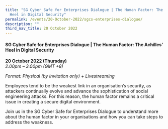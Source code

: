 ```yaml
---
title: "SG Cyber Safe for Enterprises Dialogue | The Human Factor: The Achilles’
  Heel in Digital Security"
permalink: /events/20-October-2022/sgcs-enterprises-dialogue/
description: ""
third_nav_title: 20 October 2022
---
```


#### **SG Cyber Safe for Enterprises Dialogue | The Human Factor: The Achilles’ Heel in Digital Security**
 
**20 October 2022 (Thursday)**  
*2.00pm – 3.00pm (GMT +8)*

*Format: Physical (by invitation only) + Livestreaming*

Employees tend to be the weakest link in an organisation’s security, as attackers continually evolve and advance the sophistication of social engineering attacks. For this reason, the human factor remains a critical issue in creating a secure digital environment. 

Join us in the SG Cyber Safe for Enterprises Dialogue to understand more about the human factor in your organisations and how you can take steps to address the weakness.